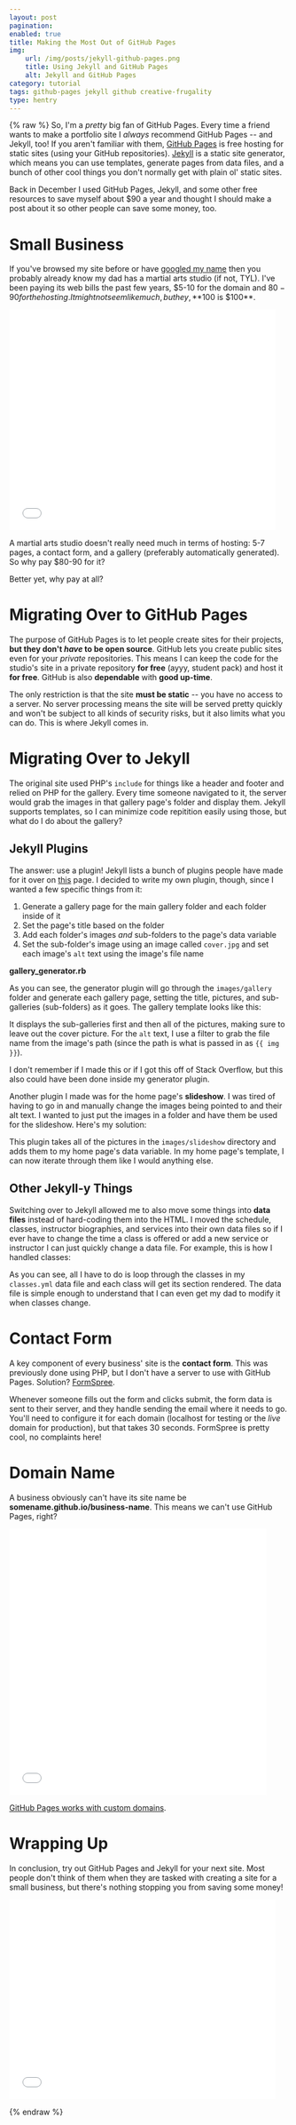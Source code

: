 ```yaml
---
layout: post
pagination:
enabled: true
title: Making the Most Out of GitHub Pages
img:
    url: /img/posts/jekyll-github-pages.png
    title: Using Jekyll and GitHub Pages
    alt: Jekyll and GitHub Pages
category: tutorial
tags: github-pages jekyll github creative-frugality
type: hentry
---
```


{% raw %}
So, I'm a *pretty* big fan of GitHub Pages.  Every time a friend wants to make a portfolio site I *always* recommend GitHub Pages -- and Jekyll, too!  If you aren't familiar with them, [GitHub Pages](https://pages.github.com/) is free hosting for static sites (using your GitHub repositories).  [Jekyll](https://jekyllrb.com/) is a static site generator, which means you can use templates, generate pages from data files, and a bunch of other cool things you don't normally get with plain ol' static sites.

Back in December I used GitHub Pages, Jekyll, and some other free resources to save myself about $90 a year and thought I should make a post about it so other people can save some money, too.

# Small Business
If you've browsed my site before or have [googled my name](https://www.google.com/search?q=shannon+babincsak) then you probably already know my dad has a martial arts studio (if not, TYL).  I've been paying its web bills the past few years, $5-10 for the domain and $80-90 for the hosting.   It might not seem like much, but hey, **$100 is $100**.

<iframe src="//giphy.com/embed/B0dqvPg0rFW0M" width="480" height="397.89473684210526" frameBorder="0" class="giphy-embed center-block" allowFullScreen></iframe>

A martial arts studio doesn't really need much in terms of hosting: 5-7 pages, a contact form, and a gallery (preferably automatically generated).  So why pay $80-90 for it?

Better yet, why pay at all?

# Migrating Over to GitHub Pages
The purpose of GitHub Pages is to let people create sites for their projects, **but they don't *have* to be open source**.  GitHub lets
you create public sites even for your *private* repositories.  This means I can keep the code for the studio's site in a private repository
**for free** (ayyy, student pack) and host it **for free**.  GitHub is also **dependable** with **good up-time**.

The only restriction is that the site **must be static** -- you have no access to a server.  No server processing means the site will be served pretty quickly and won't be subject to all kinds of security risks, but it also limits what you can do.  This is where Jekyll comes in.

# Migrating Over to Jekyll
The original site used PHP's `include` for things like a header and footer and relied on PHP for the gallery.  Every time someone navigated to it, the server would grab the images in that gallery page's folder and display them.  Jekyll supports templates, so I can minimize code repitition easily using those, but what do I do about the gallery?

## Jekyll Plugins
The answer: use a plugin!  Jekyll lists a bunch of plugins people have made for it over on [this](https://jekyllrb.com/docs/plugins/) page.  I decided to write my own plugin, though, since I wanted a few specific things from it:

1. Generate a gallery page for the main gallery folder and each folder inside of it
2. Set the page's title based on the folder 
3. Add each folder's images _and_ sub-folders to the page's data variable
4. Set the sub-folder's image using an image called `cover.jpg` and set each image's `alt` text using the image's file name

**gallery_generator.rb**

<script src="https://gist.github.com/codeinpink/17177e89c02958c4e8eb4f3340d34174.js"></script>

As you can see, the generator plugin will go through the `images/gallery` folder and generate each gallery page, setting the title, pictures, and sub-galleries (sub-folders) as it goes.  The gallery template looks like this:

<script src="https://gist.github.com/codeinpink/b66c912226a6831267c1f8f02f015265.js"></script>

It displays the sub-galleries first and then all of the pictures, making sure to leave out the cover picture.  For the `alt` text,
I use a filter to grab the file name from the image's path (since the path is what is passed in as `{{ img }}`).

<script src="https://gist.github.com/codeinpink/2d68051a77b14c34071e3fc12604f926.js"></script>

I don't remember if I made this or if I got this off of Stack Overflow, but this also could have been done inside
my generator plugin.

Another plugin I made was for the home page's **slideshow**.  I was tired of having to go in and manually change the images
being pointed to and their alt text.  I wanted to just put the images in a folder and have them be used for the slideshow.  Here's my solution:

<script src="https://gist.github.com/codeinpink/7b84d3ce1dc06e4d2eca16b485e56f0c.js"></script>

This plugin takes all of the pictures in the `images/slideshow` directory and adds them to my home page's data variable.  In my home page's template, I can now iterate through them like I would anything else.

## Other Jekyll-y Things
Switching over to Jekyll allowed me to also move some things into **data files** instead of hard-coding them into the HTML.  I moved
the schedule, classes, instructor biographies, and services into their own data files so if I ever have to change the time a class
is offered or add a new service or instructor I can just quickly change a data file.  For example, this is how I handled classes:

<script src="https://gist.github.com/codeinpink/d221175e110d6a3fd456f525f4e9e0b6.js"></script>

As you can see, all I have to do is loop through the classes in my `classes.yml` data file and each class will get its section rendered.  The data file is simple enough to understand that I can even get my dad to modify it when classes change.

# Contact Form
A key component of every business' site is the **contact form**.  This was previously done using PHP, but I don't have a server to use
with GitHub Pages.  Solution?  [FormSpree](https://formspree.io/).

Whenever someone fills out the form and clicks submit, the form data is sent to their server, and they handle sending the email where it needs to go.  You'll need to configure it for each domain (localhost for testing or the *live* domain for production), but that takes 30 seconds.  FormSpree is pretty cool, no complaints here!

# Domain Name
A business obviously can't have its site name be **somename.github.io/business-name**.  This means we can't use GitHub Pages, right?

<iframe src="//giphy.com/embed/3oz8xrkBxxhPyVFgek" width="464.0409207161125" height="480" frameBorder="0" class="giphy-embed center-block" allowFullScreen></iframe>

[GitHub Pages works with custom domains](https://help.github.com/articles/using-a-custom-domain-with-github-pages/).

# Wrapping Up
In conclusion, try out GitHub Pages and Jekyll for your next site.  Most people don't think
of them when they are tasked with creating a site for a small business, but there's nothing stopping you from saving some money!
<iframe src="//giphy.com/embed/11ISwbgCxEzMyY" width="480" height="360" frameBorder="0" class="giphy-embed center-block" allowFullScreen></iframe>

{% endraw %}